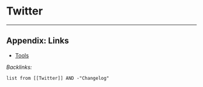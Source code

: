 # Twitter

---

## Appendix: Links

* [Tools](../Tools.md)

*Backlinks:*

````dataview
list from [[Twitter]] AND -"Changelog"
````
